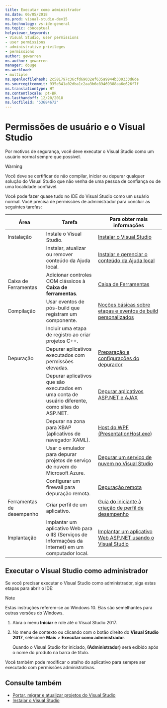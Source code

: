 ```yaml
---
title: Executar como administrador
ms.date: 06/05/2018
ms.prod: visual-studio-dev15
ms.technology: vs-ide-general
ms.topic: conceptual
helpviewer_keywords:
- Visual Studio, user permissions
- user permissions
- administrative privileges
- permissions
author: gewarren
ms.author: gewarren
manager: douge
ms.workload:
- multiple
ms.openlocfilehash: 2c581797c36cfd69032ef635a9944b339333d6de
ms.sourcegitcommit: 935e341a02dba1c2aa3b6e89469388aa6e626f7f
ms.translationtype: HT
ms.contentlocale: pt-BR
ms.lasthandoff: 12/20/2018
ms.locfileid: "53684672"
---
```

# <a name="user-permissions-and-visual-studio"></a>Permissões de usuário e o Visual Studio

Por motivos de segurança, você deve executar o Visual Studio como um usuário normal sempre que possível.

> [!WARNING]
> Você deve se certificar de não compilar, iniciar ou depurar qualquer solução do Visual Studio que não venha de uma pessoa de confiança ou de uma localidade confiável.

Você pode fazer quase tudo no IDE do Visual Studio como um usuário normal. Você precisa de permissões de administrador para concluir as seguintes tarefas:

|Área|Tarefa|Para obter mais informações|
|----------|----------| - |
|Instalação|Instale o Visual Studio.|[Instalar o Visual Studio](../install/install-visual-studio.md)|
||Instalar, atualizar ou remover conteúdo da Ajuda local.|[Instalar e gerenciar o conteúdo da Ajuda local](../help-viewer/install-manage-local-content.md)|
|Caixa de Ferramentas|Adicionar controles COM clássicos à **Caixa de ferramentas**.|[Caixa de Ferramentas](../ide/reference/toolbox.md)|
|Compilação|Usar eventos de pós-build que registram um componente.|[Noções básicas sobre etapas e eventos de build personalizados](/cpp/ide/understanding-custom-build-steps-and-build-events)|
||Incluir uma etapa de registro ao criar projetos C++.||
|Depuração|Depurar aplicativos executados com permissões elevadas.|[Preparação e configurações do depurador](../debugger/debugger-settings-and-preparation.md)|
||Depurar aplicativos que são executados em uma conta de usuário diferente, como sites do ASP.NET.|[Depurar aplicativos ASP.NET e AJAX](../debugger/how-to-enable-debugging-for-aspnet-applications.md)|
||Depurar na zona para XBAP (aplicativos de navegador XAML).|[Host do WPF (PresentationHost.exe)](/dotnet/framework/wpf/app-development/wpf-host-presentationhost-exe)|
||Usar o emulador para depurar projetos de serviço de nuvem do Microsoft Azure.|[Depurar um serviço de nuvem no Visual Studio](/azure/vs-azure-tools-debug-cloud-services-virtual-machines)|
||Configurar um firewall para depuração remota.|[Depuração remota](../debugger/remote-debugging.md)|
|Ferramentas de desempenho|Criar perfil de um aplicativo.|[Guia do iniciante à criação de perfil de desempenho](../profiling/beginners-guide-to-performance-profiling.md)|
|Implantação|Implantar um aplicativo Web para o IIS (Serviços de Informações da Internet) em um computador local.|[Implantar um aplicativo Web ASP.NET usando o Visual Studio](/aspnet/web-forms/overview/older-versions-getting-started/deployment-to-a-hosting-provider/)|

## <a name="run-visual-studio-as-an-administrator"></a>Executar o Visual Studio como administrador

Se você precisar executar o Visual Studio como administrador, siga estas etapas para abrir o IDE:

> [!NOTE]
> Estas instruções referem-se ao Windows 10. Elas são semelhantes para outras versões do Windows.

1. Abra o menu **Iniciar** e role até o Visual Studio 2017.

1. No menu de contexto ou clicando com o botão direito do **Visual Studio 2017**, selecione **Mais** > **Executar como administrador**.

   Quando o Visual Studio for iniciado, **(Administrador)** será exibido após o nome do produto na barra de título.

Você também pode modificar o atalho do aplicativo para sempre ser executado com permissões administrativas.

## <a name="see-also"></a>Consulte também

- [Portar, migrar e atualizar projetos do Visual Studio](../porting/port-migrate-and-upgrade-visual-studio-projects.md)
- [Instalar o Visual Studio](../install/install-visual-studio.md)